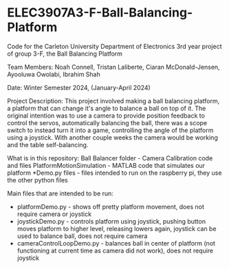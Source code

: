 # ELEC3907A3-F-Ball-Balancing-Platform
Code for the Carleton University Department of Electronics 3rd year project of group 3-F, the Ball Balancing Platform

Team Members:
Noah Connell, Tristan Laliberte, Ciaran McDonald-Jensen, Ayooluwa Owolabi, Ibrahim Shah

Date: Winter Semester 2024, (January-April 2024)

Project Description:
This project involved making a ball balancing platform, a platform that can change it's angle to balance a ball on top of it. The original intention was to use a camera to provide position feedback to control the servos, automatically balancing the ball, there was a scope switch to instead turn it into a game, controlling the angle of the platform using a joystick. With another couple weeks the camera would be working and the table self-balancing.

What is in this repository:
Ball Balancer folder - Camera Calibration code and files
PlatformMotionSimulation - MATLAB code that simulates our platform
*Demo.py files - files intended to run on the raspberry pi, they use the other python files


Main files that are intended to be run:
- platformDemo.py - shows off pretty platform movement, does not require camera or joystick
- joystickDemo.py - controls platform using joystick, pushing button moves platform to higher level, releasing lowers again, joystick can be used to balance ball, does not require camera
- cameraControlLoopDemo.py - balances ball in center of platform (not functioning at current time as camera did not work), does not require joystick